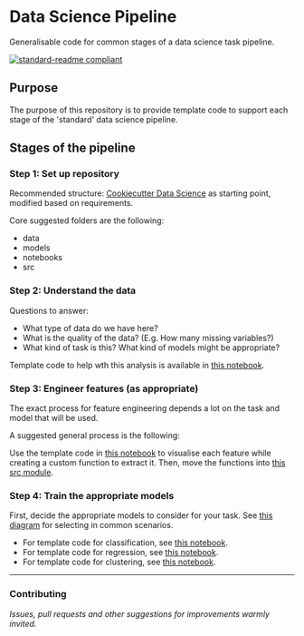 # Data Science Pipeline

Generalisable code for common stages of a data science task pipeline.

[![standard-readme compliant](https://img.shields.io/badge/readme%20style-standard-brightgreen.svg?style=flat-square)](https://github.com/RichardLitt/standard-readme)



## Purpose

The purpose of this repository is to provide template code to support each stage of the 'standard' data science pipeline.



## Stages of the pipeline

### Step 1: Set up repository

Recommended structure: [Cookiecutter Data Science](https://drivendata.github.io/cookiecutter-data-science/) as starting point, modified based on requirements.

Core suggested folders are the following:
- data
- models
- notebooks
- src


### Step 2: Understand the data

Questions to answer:
- What type of data do we have here?
- What is the quality of the data? (E.g. How many missing variables?)
- What kind of task is this? What kind of models might be appropriate?

Template code to help wth this analysis is available in [this notebook](1.%20Initial%20Exploratory%20Data%20Analysis.ipynb).


### Step 3: Engineer features (as appropriate)

The exact process for feature engineering depends a lot on the task and model that will be used.

A suggested general process is the following:

Use the template code in [this notebook](2.%20Feature%20Engineering.ipynb) to visualise each feature while creating a custom function to extract it. Then, move the functions into [this src module](/src/build_features.py).


### Step 4: Train the appropriate models

First, decide the appropriate models to consider for your task. See [this diagram](https://scikit-learn.org/stable/tutorial/machine_learning_map/index.html) for selecting in common scenarios.

- For template code for classification, see [this notebook](3a.%20Classification.ipynb).
- For template code for regression, see [this notebook](3b.%20Regression.ipynb).
- For template code for clustering, see [this notebook](3c.%20Clustering.ipynb).

---

### Contributing
*Issues, pull requests and other suggestions for improvements warmly invited.*
